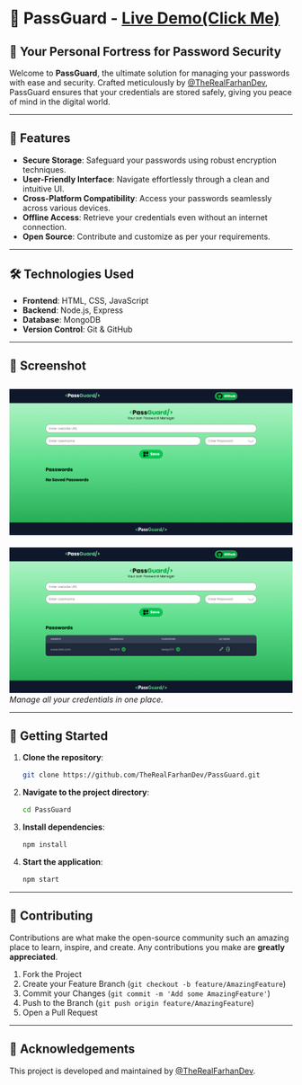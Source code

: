 # 🚀 PassGuard - [Live Demo(Click Me)](https://pass-guard-umber.vercel.app/)

## 🔐 Your Personal Fortress for Password Security

Welcome to **PassGuard**, the ultimate solution for managing your passwords with ease and security. Crafted meticulously by [@TheRealFarhanDev](https://github.com/TheRealFarhanDev), PassGuard ensures that your credentials are stored safely, giving you peace of mind in the digital world.

---

## 🌟 Features

- **Secure Storage**: Safeguard your passwords using robust encryption techniques.
- **User-Friendly Interface**: Navigate effortlessly through a clean and intuitive UI.
- **Cross-Platform Compatibility**: Access your passwords seamlessly across various devices.
- **Offline Access**: Retrieve your credentials even without an internet connection.
- **Open Source**: Contribute and customize as per your requirements.

---

## 🛠️ Technologies Used

- **Frontend**: HTML, CSS, JavaScript
- **Backend**: Node.js, Express
- **Database**: MongoDB
- **Version Control**: Git & GitHub

---

## 📸 Screenshot


![Dashboard](Screenshot2.png)
---
![Dashboard](Screenshot.png)
*Manage all your credentials in one place.*

---

## 🚀 Getting Started

1. **Clone the repository**:
   ```bash
   git clone https://github.com/TheRealFarhanDev/PassGuard.git
   ```
2. **Navigate to the project directory**:
   ```bash
   cd PassGuard
   ```
3. **Install dependencies**:
   ```bash
   npm install
   ```
4. **Start the application**:
   ```bash
   npm start
   ```

---

## 🤝 Contributing

Contributions are what make the open-source community such an amazing place to learn, inspire, and create. Any contributions you make are **greatly appreciated**.

1. Fork the Project
2. Create your Feature Branch (`git checkout -b feature/AmazingFeature`)
3. Commit your Changes (`git commit -m 'Add some AmazingFeature'`)
4. Push to the Branch (`git push origin feature/AmazingFeature`)
5. Open a Pull Request

---

## 🙌 Acknowledgements

This project is developed and maintained by [@TheRealFarhanDev](https://github.com/TheRealFarhanDev).
